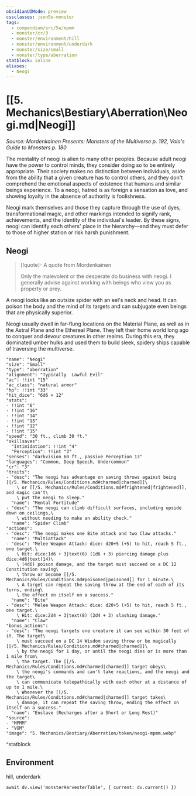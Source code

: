 ```yaml
---
obsidianUIMode: preview
cssclasses: json5e-monster
tags:
  - compendium/src/5e/mpmm
  - monster/cr/3
  - monster/environment/hill
  - monster/environment/underdark
  - monster/size/small
  - monster/type/aberration
statblock: inline
aliases:
  - Neogi
---
```

# [[5. Mechanics\Bestiary\Aberration\Neogi.md|Neogi]]
*Source: Mordenkainen Presents: Monsters of the Multiverse p. 192, Volo's Guide to Monsters p. 180*

The mentality of neogi is alien to many other peoples. Because adult neogi have the power to control minds, they consider doing so to be entirely appropriate. Their society makes no distinction between individuals, aside from the ability that a given creature has to control others, and they don't comprehend the emotional aspects of existence that humans and similar beings experience. To a neogi, hatred is as foreign a sensation as love, and showing loyalty in the absence of authority is foolishness.

Neogi mark themselves and those they capture through the use of dyes, transformational magic, and other markings intended to signify rank, achievements, and the identity of the individual's leader. By these signs, neogi can identify each others' place in the hierarchy—and they must defer to those of higher station or risk harsh punishment.

## Neogi

> [!quote]- A quote from Mordenkainen  
> 
> Only the malevolent or the desperate do business with neogi. I generally advise against working with beings who view you as property or prey.

A neogi looks like an outsize spider with an eel's neck and head. It can poison the body and the mind of its targets and can subjugate even beings that are physically superior.

Neogi usually dwell in far-flung locations on the Material Plane, as well as in the Astral Plane and the Ethereal Plane. They left their home world long ago to conquer and devour creatures in other realms. During this era, they dominated umber hulks and used them to build sleek, spidery ships capable of traversing the multiverse.

```statblock
"name": "Neogi"
"size": "Small"
"type": "aberration"
"alignment": "Typically  Lawful Evil"
"ac": !!int "15"
"ac_class": "natural armor"
"hp": !!int "33"
"hit_dice": "6d6 + 12"
"stats":
- !!int "6"
- !!int "16"
- !!int "14"
- !!int "13"
- !!int "12"
- !!int "15"
"speed": "30 ft., climb 30 ft."
"skillsaves":
  "Intimidation": !!int "4"
  "Perception": !!int "3"
"senses": "darkvision 60 ft., passive Perception 13"
"languages": "Common, Deep Speech, Undercommon"
"cr": "3"
"traits":
- "desc": "The neogi has advantage on saving throws against being [[/5. Mechanics/Rules/Conditions.md#charmed|charmed]]\
    \ or [[/5. Mechanics/Rules/Conditions.md#frightened|frightened]], and magic can't\
    \ put the neogi to sleep."
  "name": "Mental Fortitude"
- "desc": "The neogi can climb difficult surfaces, including upside down on ceilings,\
    \ without needing to make an ability check."
  "name": "Spider Climb"
"actions":
- "desc": "The neogi makes one Bite attack and two Claw attacks."
  "name": "Multiattack"
- "desc": "Melee Weapon Attack: dice: d20+5 (+5) to hit, reach 5 ft., one target.\
    \ Hit: dice:1d6 + 3|text(6) (1d6 + 3) piercing damage plus dice:4d6|text(14)\
    \ (4d6) poison damage, and the target must succeed on a DC 12 Constitution saving\
    \ throw or become [[/5. Mechanics/Rules/Conditions.md#poisoned|poisoned]] for 1 minute.\
    \ A target can repeat the saving throw at the end of each of its turns, ending\
    \ the effect on itself on a success."
  "name": "Bite"
- "desc": "Melee Weapon Attack: dice: d20+5 (+5) to hit, reach 5 ft., one target.\
    \ Hit: dice:2d4 + 3|text(8) (2d4 + 3) slashing damage."
  "name": "Claw"
"bonus_actions":
- "desc": "The neogi targets one creature it can see within 30 feet of it. The target\
    \ must succeed on a DC 14 Wisdom saving throw or be magically [[/5. Mechanics/Rules/Conditions.md#charmed|charmed]]\
    \ by the neogi for 1 day, or until the neogi dies or is more than 1 mile from\
    \ the target. The [[/5. Mechanics/Rules/Conditions.md#charmed|charmed]] target obeys\
    \ the neogi's commands and can't take reactions, and the neogi and the target\
    \ can communicate telepathically with each other at a distance of up to 1 mile.\
    \ Whenever the [[/5. Mechanics/Rules/Conditions.md#charmed|charmed]] target takes\
    \ damage, it can repeat the saving throw, ending the effect on itself on a success."
  "name": "Enslave (Recharges after a Short or Long Rest)"
"source":
- "MPMM"
- "VGM"
"image": "5. Mechanics/Bestiary/Aberration/token/neogi-mpmm.webp"
```
^statblock

## Environment

hill, underdark

```dataviewjs
await dv.view('monsterHarvesterTable', { current: dv.current() })
```
